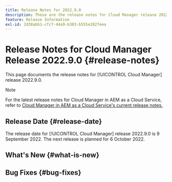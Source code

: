 ```yaml
---
title: Release Notes for 2022.9.0
description: These are the release notes for Cloud Manager release 2022.9.0.
feature: Release Information
exl-id: 2d38abb1-cfc7-44a9-b303-b555e2827eea
---
```


# Release Notes for Cloud Manager Release 2022.9.0 {#release-notes}

This page documents the release notes for [!UICONTROL Cloud Manager] release 2022.9.0.

>[!NOTE]
>
>For the latest release notes for Cloud Manager in AEM as a Cloud Service, refer to [Cloud Manager in AEM as a Cloud Service's current release notes.](https://experienceleague.adobe.com/docs/experience-manager-cloud-service/content/implementing/using-cloud-manager/release-notes-cloud-manager/release-notes-cm-current.html)

## Release Date {#release-date}

The release date for [!UICONTROL Cloud Manager] release 2022.9.0 is 9 September 2022. The next release is planned for 6 October 2022.

## What's New {#what-is-new}

## Bug Fixes {#bug-fixes}
